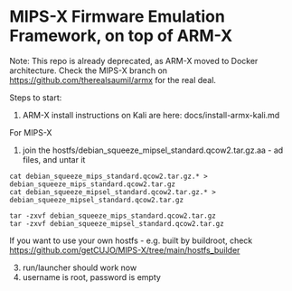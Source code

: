 # MIPS-X Firmware Emulation Framework, on top of ARM-X

Note: This repo is already deprecated, as ARM-X moved to Docker architecture. Check the MIPS-X branch on https://github.com/therealsaumil/armx for the real deal. 

Steps to start:
1. ARM-X install instructions on Kali are here: docs/install-armx-kali.md

For MIPS-X
1. join the hostfs/debian_squeeze_mipsel_standard.qcow2.tar.gz.aa - ad files, and untar it
```
cat debian_squeeze_mips_standard.qcow2.tar.gz.* > debian_squeeze_mips_standard.qcow2.tar.gz
cat debian_squeeze_mipsel_standard.qcow2.tar.gz.* > debian_squeeze_mipsel_standard.qcow2.tar.gz

tar -zxvf debian_squeeze_mips_standard.qcow2.tar.gz
tar -zxvf debian_squeeze_mipsel_standard.qcow2.tar.gz
```

If you want to use your own hostfs - e.g. built by buildroot, check https://github.com/getCUJO/MIPS-X/tree/main/hostfs_builder 

3. run/launcher should work now
4. username is root, password is empty
